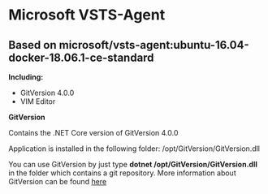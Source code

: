 # Microsoft VSTS-Agent
## Based on microsoft/vsts-agent:ubuntu-16.04-docker-18.06.1-ce-standard


**Including:**
* GitVersion 4.0.0
* VIM Editor


**GitVersion**

Contains the .NET Core version of GitVersion 4.0.0

Application is installed in the following folder: /opt/GitVersion/GitVersion.dll

You can use GitVersion by just type **dotnet /opt/GitVersion/GitVersion.dll** in the folder which contains a git repository.
More information about GitVersion can be found [here](https://gitversion.readthedocs.io/en/latest/)
